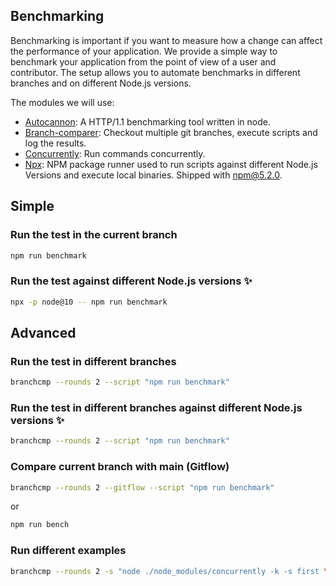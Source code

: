 

## Benchmarking
Benchmarking is important if you want to measure how a change can affect the
performance of your application. We provide a simple way to benchmark your
application from the point of view of a user and contributor. The setup allows
you to automate benchmarks in different branches and on different Node.js
versions.

The modules we will use:
- [Autocannon](https://github.com/mcollina/autocannon): A HTTP/1.1 benchmarking
  tool written in node.
- [Branch-comparer](https://github.com/StarpTech/branch-comparer): Checkout
  multiple git branches, execute scripts and log the results.
- [Concurrently](https://github.com/kimmobrunfeldt/concurrently): Run commands
  concurrently.
- [Npx](https://github.com/npm/npx): NPM package runner used to run scripts
  against different Node.js Versions and execute local binaries. Shipped with
  npm@5.2.0.

## Simple

### Run the test in the current branch
```sh
npm run benchmark
```

### Run the test against different Node.js versions ✨
```sh
npx -p node@10 -- npm run benchmark
```

## Advanced

### Run the test in different branches
```sh
branchcmp --rounds 2 --script "npm run benchmark"
```

### Run the test in different branches against different Node.js versions ✨
```sh
branchcmp --rounds 2 --script "npm run benchmark"
```

### Compare current branch with main (Gitflow)
```sh
branchcmp --rounds 2 --gitflow --script "npm run benchmark"
```
or
```sh
npm run bench
```

### Run different examples

<!-- markdownlint-disable -->
```sh
branchcmp --rounds 2 -s "node ./node_modules/concurrently -k -s first \"node ./examples/asyncawait.js\" \"node ./node_modules/autocannon -c 100 -d 5 -p 10 localhost:3000/\""
```
<!-- markdownlint-enable -->

